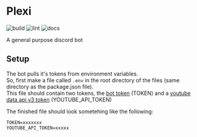 # Plexi
![build](https://github.com/Nigecat/Plexi/workflows/build/badge.svg)
![lint](https://github.com/Nigecat/Plexi/workflows/lint/badge.svg)
![docs](https://github.com/Nigecat/Plexi/workflows/docs/badge.svg)

A general purpose discord bot


## Setup
The bot pulls it's tokens from environment variables.  
So, first make a file called `.env` in the root directory of the files (same directory as the package.json file).  
This file should contain two tokens, the [bot token](https://discord.com/developers/applications) (TOKEN) and a [youtube data api v3 token](https://console.developers.google.com/apis/credentials) (YOUTUBE_API_TOKEN)

The finished file should look sometehing like the following:
```
TOKEN=xxxxxxx
YOUTUBE_API_TOKEN=xxxxx
```
